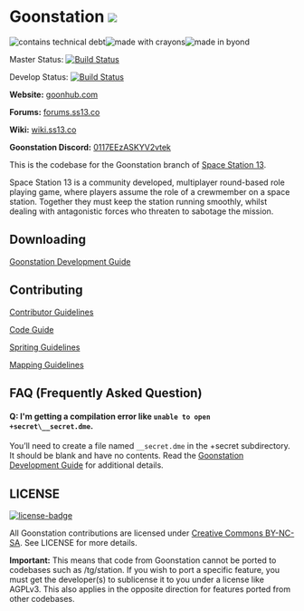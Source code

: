 # Goonstation ![](https://i.imgur.com/mvQFRZm.png)

![contains technical debt](https://forthebadge.com/images/badges/contains-technical-debt.svg)![made with crayons](https://forthebadge.com/images/badges/made-with-crayons.svg)![made in byond](https://user-images.githubusercontent.com/5211576/29499758-4efff304-85e6-11e7-8267-62919c3688a9.gif)

Master Status: [![Build Status](https://travis-ci.com/goonstation/goonstation.svg?branch=master)](https://travis-ci.com/goonstation/goonstation)

Develop Status: [![Build Status](https://travis-ci.com/goonstation/goonstation.svg?branch=develop)](https://travis-ci.com/github/goonstation/goonstation/branches)

**Website:** [goonhub.com](https://goonhub.com)

**Forums:** [forums.ss13.co](https://forums.ss13.co)

**Wiki:** [wiki.ss13.co](https://wiki.ss13.co)

**Goonstation Discord:** [0117EEzASKYV2vtek](https://discord.gg/0117EEzASKYV2vtek)

This is the codebase for the Goonstation branch of [Space Station 13](https://spacestation13.com/).

Space Station 13 is a community developed, multiplayer round-based role playing game, where players assume the role of a crewmember on a space station. Together they must keep the station running smoothly, whilst dealing with antagonistic forces who threaten to sabotage the mission.

## Downloading

[Goonstation Development Guide](https://hackmd.io/@ZeWaka/goondev)

## Contributing

[Contributor Guidelines](https://hackmd.io/@ZeWaka/gooncontributor)

[Code Guide](https://hackmd.io/@ZeWaka/gooncode)

[Spriting Guidelines](https://hackmd.io/@ZeWaka/goonsprite)

[Mapping Guidelines](https://hackmd.io/@ZeWaka/goonmap)

## FAQ (Frequently Asked Question)

#### Q: I'm getting a compilation error like `unable to open +secret\__secret.dme`.

You’ll need to create a file named `__secret.dme` in the +secret subdirectory. It should be blank and have no contents. Read the [Goonstation Development Guide](https://hackmd.io/@ZeWaka/goondev) for additional details.

## LICENSE
[![license-badge](https://forthebadge.com/images/badges/cc-nc-sa.svg)](https://creativecommons.org/licenses/by-nc-sa/3.0/)

All Goonstation contributions are licensed under [Creative Commons BY-NC-SA](https://creativecommons.org/licenses/by-nc-sa/3.0/). See LICENSE for more details.

**Important:** This means that code from Goonstation cannot be ported to codebases such as /tg/station. If you wish to port a specific feature, you must get the developer(s) to sublicense it to you under a license like AGPLv3. This also applies in the opposite direction for features ported from other codebases.
